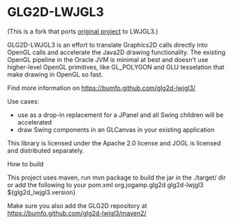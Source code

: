 # GLG2D-LWJGL3

(This is a fork that ports [original project](https://github.com/brandonborkholder/glg2d) to LWJGL3.)

GLG2D-LWJGL3 is an effort to translate Graphics2D calls directly into OpenGL calls
and accelerate the Java2D drawing functionality.  The existing OpenGL pipeline
in the Oracle JVM is minimal at best and doesn't use higher-level OpenGL
primitives, like GL_POLYGON and GLU tesselation that make drawing in OpenGL so
fast.

Find more information on https://bumfo.github.com/glg2d-lwjgl3/

Use cases:
 * use as a drop-in replacement for a JPanel and all Swing children will be
    accelerated
 * draw Swing components in an GLCanvas in your existing application

This library is licensed under the Apache 2.0 license and JOGL is licensed and
distributed separately.

How to build

This project uses maven, run mvn package to build the jar in the ./target/ dir
or add the following to your pom.xml
<dependency>
 <groupId>org.jogamp.glg2d</groupId>
 <artifactId>glg2d-lwjgl3</artifactId>
 <version>${glg2d_lwjgl3.version}</version>
</dependency>

Make sure you also add the GLG2D repository at
https://bumfo.github.com/glg2d-lwjgl3/maven2/

